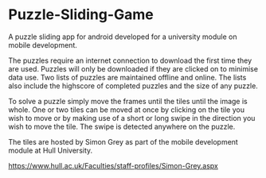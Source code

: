 # Puzzle-Sliding-Game
A puzzle sliding app for android developed for a university module on mobile development.

The puzzles require an internet connection to download the first time they are used. Puzzles will only be downloaded if they are clicked on to minimise data use.
Two lists of puzzles are maintained offline and online. The lists also include the highscore of completed puzzles and the size of any puzzle.

To solve a puzzle simply move the frames until the tiles until the image is whole. One or two tiles can be moved at once by clicking on the tile you wish to move or by making use of a short or long swipe in the direction you wish to move the tile.
The swipe is detected anywhere on the puzzle.

The tiles are hosted by Simon Grey as part of the mobile development module at Hull University.

https://www.hull.ac.uk/Faculties/staff-profiles/Simon-Grey.aspx
